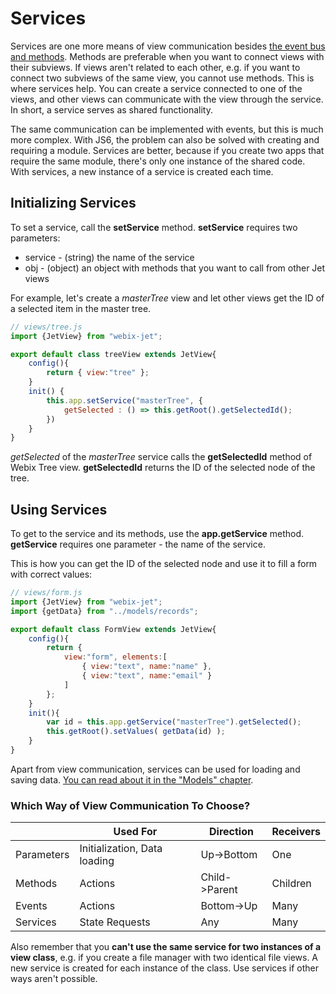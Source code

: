 # Services

Services are one more means of view communication besides [the event bus and methods](events.md). Methods are preferable when you want to connect views with their subviews. If views aren't related to each other, e.g. if you want to connect two subviews of the same view, you cannot use methods. This is where services help. You can create a service connected to one of the views, and other views can communicate with the view through the service. In short, a service serves as shared functionality.

The same communication can be implemented with events, but this is much more complex. With JS6, the problem can also be solved with creating and requiring a module. Services are better, because if you create two apps that require the same module, there's only one instance of the shared code. With services, a new instance of a service is created each time.

## Initializing Services

To set a service, call the **setService** method. **setService** requires two parameters:

- service - (string) the name of the service
- obj - (object) an object with methods that you want to call from other Jet views

For example, let's create a *masterTree* view and let other views get the ID of a selected item in the master tree.

```js
// views/tree.js
import {JetView} from "webix-jet";

export default class treeView extends JetView{
    config(){
        return { view:"tree" };
    }
    init() {
        this.app.setService("masterTree", {
            getSelected : () => this.getRoot().getSelectedId();
        })
    }
}
```

*getSelected* of the *masterTree* service calls the **getSelectedId** method of Webix Tree view. **getSelectedId** returns the ID of the selected node of the tree.

## Using Services

To get to the service and its methods, use the **app.getService** method. **getService** requires one parameter - the name of the service.

This is how you can get the ID of the selected node and use it to fill a form with correct values:

```js
// views/form.js
import {JetView} from "webix-jet";
import {getData} from "../models/records";

export default class FormView extends JetView{
    config(){
        return {
            view:"form", elements:[
                { view:"text", name:"name" },
                { view:"text", name:"email" }
            ]
        };
    }
    init(){
        var id = this.app.getService("masterTree").getSelected();
        this.getRoot().setValues( getData(id) );
    }
}
```

Apart from view communication, services can be used for loading and saving data. [You can read about it in the "Models" chapter](models.md#services).

### Which Way of View Communication To Choose?

|            | Used For                     | Direction     | Receivers |
|------------|------------------------------|---------------|-----------|
| Parameters | Initialization, Data loading | Up->Bottom    | One       |
| Methods    | Actions                      | Child->Parent | Children  |
| Events     | Actions                      | Bottom->Up    | Many      |
| Services   | State Requests               | Any           | Many      |

Also remember that you **can't use the same service for two instances of a view class**, e.g. if you create a file manager with two identical file views. A new service is created for each instance of the class. Use services if other ways aren't possible.